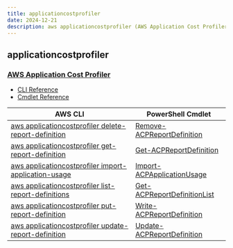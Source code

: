 ```yaml
---
title: applicationcostprofiler
date: 2024-12-21
description: aws applicationcostprofiler (AWS Application Cost Profiler) command/cmdlet list.
---
```


## applicationcostprofiler

### [AWS Application Cost Profiler](https://aws.amazon.com/aws-cost-management/aws-application-cost-profiler/)

* [CLI Reference](https://awscli.amazonaws.com/v2/documentation/api/latest/reference/applicationcostprofiler/index.html)
* [Cmdlet Reference](https://docs.aws.amazon.com/powershell/latest/reference/items/ApplicationCostProfiler_cmdlets.html)

|AWS CLI|PowerShell Cmdlet|
|----|----|
|[aws applicationcostprofiler delete-report-definition](https://awscli.amazonaws.com/v2/documentation/api/latest/reference/applicationcostprofiler/delete-report-definition.html)|[Remove-ACPReportDefinition](https://docs.aws.amazon.com/powershell/latest/reference/items/Remove-ACPReportDefinition.html)|
|[aws applicationcostprofiler get-report-definition](https://awscli.amazonaws.com/v2/documentation/api/latest/reference/applicationcostprofiler/get-report-definition.html)|[Get-ACPReportDefinition](https://docs.aws.amazon.com/powershell/latest/reference/items/Get-ACPReportDefinition.html)|
|[aws applicationcostprofiler import-application-usage](https://awscli.amazonaws.com/v2/documentation/api/latest/reference/applicationcostprofiler/import-application-usage.html)|[Import-ACPApplicationUsage](https://docs.aws.amazon.com/powershell/latest/reference/items/Import-ACPApplicationUsage.html)|
|[aws applicationcostprofiler list-report-definitions](https://awscli.amazonaws.com/v2/documentation/api/latest/reference/applicationcostprofiler/list-report-definitions.html)|[Get-ACPReportDefinitionList](https://docs.aws.amazon.com/powershell/latest/reference/items/Get-ACPReportDefinitionList.html)|
|[aws applicationcostprofiler put-report-definition](https://awscli.amazonaws.com/v2/documentation/api/latest/reference/applicationcostprofiler/put-report-definition.html)|[Write-ACPReportDefinition](https://docs.aws.amazon.com/powershell/latest/reference/items/Write-ACPReportDefinition.html)|
|[aws applicationcostprofiler update-report-definition](https://awscli.amazonaws.com/v2/documentation/api/latest/reference/applicationcostprofiler/update-report-definition.html)|[Update-ACPReportDefinition](https://docs.aws.amazon.com/powershell/latest/reference/items/Update-ACPReportDefinition.html)|

